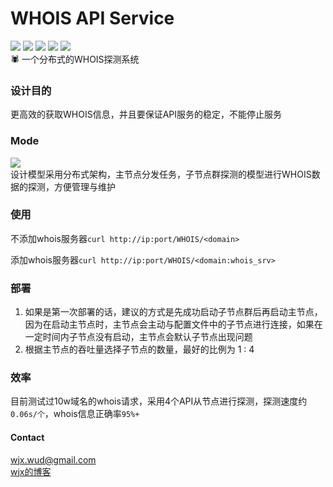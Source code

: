 # WHOIS API Service
![](https://img.shields.io/badge/license-WTFPL-blue.svg) ![](https://img.shields.io/github/repo-size/JX-Wang/WHOIS_Distributed_API.svg) ![](https://img.shields.io/bitbucket/issues-raw/JX-Wang/WHOIS_Distributed_API.svg) ![](https://img.shields.io/github/forks/JX-Wang/WHOIS_Distributed_API.svg?label=Fork) ![](https://img.shields.io/github/stars/JX-Wang/WHOIS_Distributed_API.svg?style=social)  
🕷 一个分布式的WHOIS探测系统

### 设计目的
更高效的获取WHOIS信息，并且要保证API服务的稳定，不能停止服务

### Mode
![](https://github.com/WUD-51/WHOIS-API/blob/master/Demo.jpg)  
设计模型采用分布式架构，主节点分发任务，子节点群探测的模型进行WHOIS数据的探测，方便管理与维护

### 使用
不添加whois服务器```curl http://ip:port/WHOIS/<domain>```

添加whois服务器```curl http://ip:port/WHOIS/<domain:whois_srv>```

### 部署
1. 如果是第一次部署的话，建议的方式是先成功启动子节点群后再启动主节点，因为在启动主节点时，主节点会主动与配置文件中的子节点进行连接，如果在一定时间内子节点没有启动，主节点会默认子节点出现问题
2. 根据主节点的吞吐量选择子节点的数量，最好的比例为 1 : 4

### 效率
   目前测试过10w域名的whois请求，采用4个API从节点进行探测，探测速度约```0.06s/个```，whois信息正确率```95%+```
   
#### Contact
wjx.wud@gmail.com  
[wjx的博客](http://www.wudly.cn)

